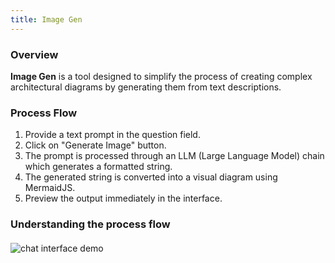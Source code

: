 ```yaml
---
title: Image Gen
---
```


### Overview

<b>Image Gen</b> is a tool designed to simplify the process of creating complex architectural diagrams by generating them from text descriptions.

### Process Flow

1. Provide a text prompt in the question field.
2. Click on "Generate Image" button.
3. The prompt is processed through an LLM (Large Language Model) chain which generates a formatted string.
4. The generated string is converted into a visual diagram using MermaidJS.
5. Preview the output immediately in the interface.

### Understanding the process flow

<div class="flow" style="width:100%;margin-top:20px;">
    <img src="/image-gen-flow1.png" alt="chat interface demo"  />
</div>

<!-- ### Key Features

- Text-to-diagram conversion
- Powered by LLM technology
- Uses MermaidJS for diagram rendering
- Instant preview functionality -->
<style>
<style>
